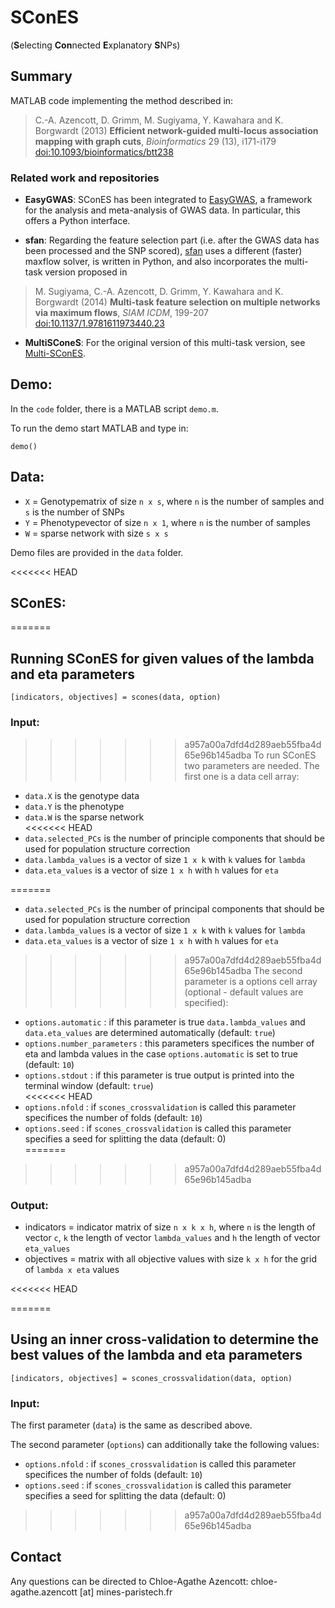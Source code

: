 # SConES


(**S**electing **Con**nected **E**xplanatory **S**NPs)

## Summary


MATLAB code implementing the method described in:  
> C.-A. Azencott, D. Grimm, M. Sugiyama, Y. Kawahara and K. Borgwardt (2013) 
> **Efficient network-guided multi-locus association mapping with graph cuts**,  _Bioinformatics_ 29 (13), i171-i179  [doi:10.1093/bioinformatics/btt238](http://bioinformatics.oxfordjournals.org/content/29/13/i171)

### Related work and repositories

* **EasyGWAS**: SConES has been integrated to [EasyGWAS](https://github.com/dominikgrimm/easyGWASCore), a framework for the analysis and meta-analysis of GWAS data. In particular, this offers a Python interface. 

* **sfan**: Regarding the feature selection part (i.e. after the GWAS data has been processed and the SNP scored), [sfan](https://github.com/chagaz/sfan) uses a different (faster) maxflow solver, is written in Python, and also incorporates the multi-task version proposed in 
> M. Sugiyama, C.-A. Azencott, D. Grimm, Y. Kawahara and K. Borgwardt (2014)
> **Multi-task feature selection on multiple networks via maximum flows**, _SIAM ICDM_, 199-207 [doi:10.1137/1.9781611973440.23](http://epubs.siam.org/doi/abs/10.1137/1.9781611973440.23)

* **MultiSConeS**: For the original version of this multi-task version, see [Multi-SConES](https://github.com/mahito-sugiyama/Multi-SConES).


## Demo:

In the `code` folder, there is a MATLAB script `demo.m`.  

To run the demo start MATLAB and type in:   

```
demo()
```


## Data:

* `X` = Genotypematrix of size `n x s`, where `n` is the number of samples and `s` is the number of SNPs  
* `Y` = Phenotypevector of size `n x 1`, where `n` is the number of samples  
* `W` = sparse network with size `s x s`  


Demo files are provided in the `data` folder.


<<<<<<< HEAD
## SConES:


=======
## Running SConES for given values of the lambda and eta parameters
`[indicators, objectives] = scones(data, option)`

### Input:
>>>>>>> a957a00a7dfd4d289aeb55fba4d65e96b145adba
To run SConES two parameters are needed. The first one is a data cell array:

* `data.X` is the genotype data 
* `data.Y` is the phenotype  
* `data.W` is the sparse network  
<<<<<<< HEAD
* `data.selected_PCs` is the number of principle components that should be used for population structure correction  
* `data.lambda_values` is a vector of size `1 x k` with `k` values for `lambda`  
* `data.eta_values` is a vector of size `1 x h` with `h` values for `eta`  


=======
* `data.selected_PCs` is the number of principal components that should be used for population structure correction  
* `data.lambda_values` is a vector of size `1 x k` with `k` values for `lambda`  
* `data.eta_values` is a vector of size `1 x h` with `h` values for `eta`  

>>>>>>> a957a00a7dfd4d289aeb55fba4d65e96b145adba
The second parameter is a options cell array (optional - default values are specified):

* `options.automatic` : if this parameter is true `data.lambda_values` and `data.eta_values` are determined automatically (default: `true`)  
* `options.number_parameters` : this parameters specifices the number of eta and lambda values in the case `options.automatic` is set to true (default: `10`)  
* `options.stdout` : if this parameter is true output is printed into the terminal window (default: `true`)  
<<<<<<< HEAD
* `options.nfold` : if `scones_crossvalidation` is called this parameter specifices the number of folds (default: `10`)  
* `options.seed` : if `scones_crossvalidation` is called this parameter specifies a seed for splitting the data (default: 0)  
=======
>>>>>>> a957a00a7dfd4d289aeb55fba4d65e96b145adba

### Output: 

* indicators = indicator matrix of size `n x k x h`, where `n` is the length of vector `c`, `k` the length of vector `lambda_values` and `h` the length of vector `eta_values`
* objectives = matrix with all objective values with size `k x h` for the grid of `lambda x eta` values

<<<<<<< HEAD

=======
## Using an inner cross-validation to determine the best values of the lambda and eta parameters
`[indicators, objectives] = scones_crossvalidation(data, option)`

### Input:
The first parameter (`data`) is the same as described above.

The second parameter (`options`) can additionally take the following values:
* `options.nfold` : if `scones_crossvalidation` is called this parameter specifices the number of folds (default: `10`)  
* `options.seed` : if `scones_crossvalidation` is called this parameter specifies a seed for splitting the data (default: 0)  
>>>>>>> a957a00a7dfd4d289aeb55fba4d65e96b145adba

## Contact 

Any questions can be directed to Chloe-Agathe Azencott: chloe-agathe.azencott [at] mines-paristech.fr

